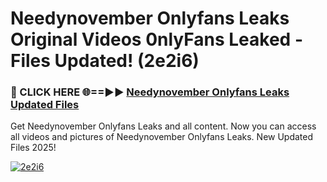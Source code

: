 # Needynovember Onlyfans Leaks Original Videos 0nlyFans Leaked - Files Updated! (2e2i6)

<h3>🔴 CLICK HERE 🌐==►► <a href="https://tinyurl.com/x26r9saj" rel="nofollow">Needynovember Onlyfans Leaks Updated Files</a></h3>

Get Needynovember Onlyfans Leaks and all content. Now you can access all videos and pictures of Needynovember Onlyfans Leaks. New Updated Files 2025!

[![2e2i6](https://i.imgur.com/LkgZPqh.gif)](https://tinyurl.com/x26r9saj)
